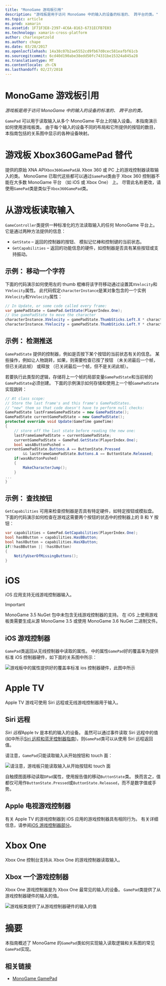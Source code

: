 ```yaml
---
title: "MonoGame 游戏板引用"
description: "游戏板是用于访问 MonoGame 中的输入的设备的标准的、 跨平台的类。"
ms.topic: article
ms.prod: xamarin
ms.assetid: 1F71F3E8-2397-4C6A-8163-6731ECFB7E03
ms.technology: xamarin-cross-platform
author: charlespetzold
ms.author: chape
ms.date: 03/28/2017
ms.openlocfilehash: 14a38c07b2ae5552cd9fb67d0cec581eafbf61cb
ms.sourcegitcommit: 6cd40d190abe38edd50fc74331be15324a845a28
ms.translationtype: MT
ms.contentlocale: zh-CN
ms.lasthandoff: 02/27/2018
---
```

# <a name="monogame-gamepad-reference"></a>MonoGame 游戏板引用

_游戏板是用于访问 MonoGame 中的输入的设备的标准的、 跨平台的类。_

`GamePad` 可以用于读取输入从多个 MonoGame 平台上的输入设备。 本指南演示如何使用游戏板类。 由于每个输入的设备不同的布局和它所提供的按钮的数目，本指南包括的关系图中显示的各种设备映射。


# <a name="gamepad-as-a-replacement-for-xbox360gamepad"></a>游戏板 Xbox360GamePad 替代

提供的原始 XNA API`Xbox360GamePad`从 Xbox 360 或 PC 上的游戏控制器读取输入的类。 MonoGame 已取代这些都可以通过`GamePad`类由于 Xbox 360 控制器不能在大多数 MonoGame 平台 （如 iOS 或 Xbox One） 上。 尽管此名称更改，请使用`GamePad`类是类似于`Xbox360GamePad`类。


# <a name="reading-input-from-gamepad"></a>从游戏板读取输入

`GameController`类提供一种标准化的方法读取输入的任何 MonoGame 平台上。 它是通过两种方法提供的信息：

 - `GetState` – 返回的控制器的按钮、 模拟记忆棒和控制键的当前状态。
 - `GetCapabilities` – 返回的功能信息的硬件，如控制器是否具有某些按钮或支持振动。


## <a name="example-moving-a-character"></a>示例： 移动一个字符

下面的代码演示如何使用左的 thumb 棍棒将该字符移动通过设置其`XVelocity`和`YVelocity`属性。 此代码假定`characterInstance`是某对象包含的一个实例`XVelocity`和`YVelocity`属性：


```csharp
// In Update, or some code called every frame:
var gamePadState = GamePad.GetState(PlayerIndex.One);
// Use gamePadState to move the character
characterInstance.XVelocity = gamePadState.ThumbSticks.Left.X * characterInstance.MaxSpeed;
characterInstance.YVelocity = gamePadState.ThumbSticks.Left.Y * characterInstance.MaxSpeed;
```


## <a name="example-detecting-pushes"></a>示例： 检测推送

`GamePadState` 提供的控制器，例如是否按下某个按钮的当前状态有关的信息。 某些操作，例如让人物跳转，如果，则需要检查已按了按钮 （未关闭最后一个帧，但已关闭此帧） 或释放 （已关闭最后一个帧，但不是关闭此帧）。 

若要执行此类型的逻辑，存储将上一个帧的局部变量`GamePadState`和当前帧的`GamePadState`必须创建。 下面的示例演示如何存储和使用上一个帧`GamePadState`实现跳转：


```csharp
// At class scope:
// Store the last frame's and this frame's GamePadStates.
// "new" them so that code doesn't have to perform null checks:
GamePadState lastFrameGamePadState = new GamePadState();
GamePadState currentGamePadState = new GamePadState();
protected override void Update(GameTime gameTime)
{
    // store off the last state before reading the new one:
    lastFrameGamePadState = currentGamePadState;
    currentGamePadState = GamePad.GetState(PlayerIndex.One);
    bool wasAButtonPushed = 
currentGamePadState.Buttons.A == ButtonState.Pressed
        && lastFrameGamePadState.Buttons.A == ButtonState.Released;
    if(wasAButtonPushed)
    {
        MakeCharacterJump();
    }
...
}
```


## <a name="example-checking-for-buttons"></a>示例： 查找按钮

`GetCapabilities` 可用来检查控制器是否具有特定硬件，如特定按钮或模拟盘。 下面的代码演示如何检查在游戏这需要两个按钮的状态中的控制器上的 B 和 Y 按钮：


```csharp
var capabilities = GamePad.GetCapabilities(PlayerIndex.One);
bool hasBButton = capabilities.HasBButton;
bool hasXButton = capabilities.HasXButton;
if(!hasBButton || !hasXButton)
{
    NotifyUserOfMissingButtons();
}
```


# <a name="ios"></a>iOS

iOS 应用支持无线游戏控制器输入。

> [!IMPORTANT]
> MonoGame 3.5 NuGet 包中未包含无线游戏控制器的支持。 在 iOS 上使用游戏板类需要生成从源 MonoGame 3.5 或使用 MonoGame 3.6 NuGet 二进制文件。 



## <a name="ios-game-controller"></a>iOS 游戏控制器

`GamePad`类返回从无线控制器中读取的属性。 中的属性`GamePad`好的覆盖率为提供标准 iOS 控制器硬件，如下面的关系图中所示：

![](input-images/image1.png "游戏板中的属性提供好的覆盖率标准 ios 控制器硬件，此图中所示")


# <a name="apple-tv"></a>Apple TV

Apple TV 游戏可使用 Siri 远程或无线游戏控制器用于输入。


## <a name="siri-remote"></a>Siri 远程

*Siri 远程*Apple tv 是本机的输入的设备。 虽然可以通过事件读取 Siri 远程中的值 (如中所示[Siri 远程和蓝牙控制器指南](~/ios/tvos/platform/remote-bluetooth.md))，则`GamePad`类可以从使用 Siri 远程返回值。

请注意，`GamePad`只能读取输入从开始按钮和 touch 面： 

![](input-images/image2.png "请注意，游戏板只能读取输入从开始按钮和 touch 面")

自触摸图面移动读取`DPad`属性，使用报告值的移动`ButtonState`类。 换而言之，值都仅可用作`ButtonState.Pressed`或`ButtonState.Released`，而不是数字值或手势。


## <a name="apple-tv-game-controller"></a>Apple 电视游戏控制器

有关 Apple TV 的游戏控制器到 iOS 应用的游戏控制器具有相同行为。 有关详细信息，请参阅[iOS 游戏控制器部分](#iOS_Game_Controller)。 


# <a name="xbox-one"></a>Xbox One

Xbox One 控制台支持从 Xbox One 的游戏控制器读取输入。


## <a name="xbox-one-game-controller"></a>Xbox 一个游戏控制器

Xbox One 游戏控制器是为 Xbox One 最常见的输入的设备。 `GamePad`类提供了从游戏控制器硬件的输入的值。

![](input-images/image3.png "游戏板类提供了从游戏控制器硬件的输入的值")


# <a name="summary"></a>摘要

本指南概述了 MonoGame 的`GamePad`类如何实现输入读取逻辑和关系图的常见`GamePad`实现。

## <a name="related-links"></a>相关链接

- [MonoGame GamePad](http://www.monogame.net/documentation/?page=T_Microsoft_Xna_Framework_Input_GamePad)
